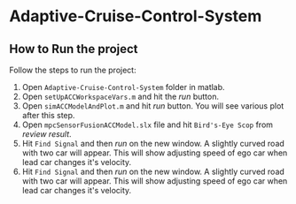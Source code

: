 # Adaptive-Cruise-Control-System

## How to Run the project
Follow the steps to run the project:

1. Open `Adaptive-Cruise-Control-System` folder in matlab.
2. Open `setUpACCWorkspaceVars.m` and hit the *run* button.
3. Open `simACCModelAndPlot.m` and hit *run* button. You will see various plot after this step.
4. Open `mpcSensorFusionACCModel.slx` file and hit `Bird's-Eye Scop` from *review result*.
5. Hit `Find Signal` and then *run* on the new window. A slightly curved road with two car will appear. This will show adjusting speed of ego car when lead car changes it's velocity.
5. Hit `Find Signal` and then *run* on the new window. A slightly curved road with two car will appear. This will show adjusting speed of ego car when lead car changes it's velocity.

